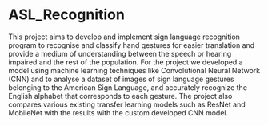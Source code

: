 # ASL_Recognition

This project aims to develop and implement sign language recognition program to recognise and classify hand gestures for easier translation and provide a medium of understanding between the speech or hearing impaired and the rest of the population. For the project we developed a model using machine learning techniques like Convolutional Neural Network (CNN) and to analyse a dataset of images of sign language gestures belonging to the American Sign Language, and accurately recognize the English alphabet that corresponds to each gesture. The project also compares various existing transfer learning models such as ResNet and MobileNet with the results with the custom developed CNN model.
